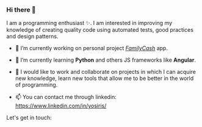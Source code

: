 ### Hi there 👋

I am a programming enthusiast ✨. I am interested in improving my knowledge of creating quality code using automated tests, good practices and design patterns.


- 🔭 I’m currently working on personal project [*FamilyCash*](https://github.com/yosiris-m/family-cash) app.

- 🌱 I’m currently learning **Python** and others JS frameworks like **Angular**.

- 👯 I would like to work and collaborate on projects in which I can acquire new knowledge, learn new tools that allow me to be better in the world of programming.

- 📫 You can contact me through linkedin: https://www.linkedin.com/in/yosiris/



Let's get in touch:

